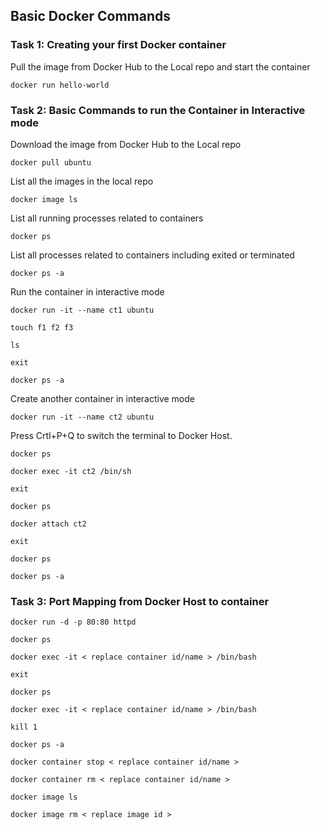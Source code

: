 ## Basic Docker Commands

### Task 1: Creating your first Docker container
Pull the image from Docker Hub to the Local repo and start the container
```
docker run hello-world  
```
### Task 2: Basic Commands to run the Container in Interactive mode
Download the image from Docker Hub to the Local repo
```
docker pull ubuntu
```
List all the images in the local repo
```
docker image ls
```
List all running processes related to containers
```
docker ps
```
List all processes related to containers including exited or terminated
```
docker ps -a
```
Run the container in interactive mode
```
docker run -it --name ct1 ubuntu
```
```
touch f1 f2 f3
```
```
ls
```
```
exit
```
```
docker ps -a
```
Create another container in interactive mode
```
docker run -it --name ct2 ubuntu
```
Press Crtl+P+Q to switch the terminal to Docker Host.
```
docker ps
```
```
docker exec -it ct2 /bin/sh
```
```
exit
```
```
docker ps
```
```
docker attach ct2
```
```
exit
```
```
docker ps
```
```
docker ps -a
```

### Task 3: Port Mapping from Docker Host to container
```
docker run -d -p 80:80 httpd
```
```
docker ps
```
```
docker exec -it < replace container id/name > /bin/bash
```
```
exit
```
```
docker ps
```
```
docker exec -it < replace container id/name > /bin/bash
```
```
kill 1
```
```
docker ps -a
```
```
docker container stop < replace container id/name >
```
```
docker container rm < replace container id/name >
```
```
docker image ls
```
```
docker image rm < replace image id >
```
